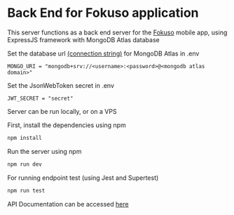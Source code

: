 # Back End for Fokuso application

This server functions as a back end server for the [Fokuso](https://github.com/Baldur-Fox-Fokuso/FE-Fokuso) mobile app, using ExpressJS framework with MongoDB Atlas database

Set the database url [(connection string)](https://www.mongodb.com/basics/mongodb-connection-string) for MongoDB Atlas in .env

```env
MONGO_URI = "mongodb+srv://<username>:<password>@<mongodb atlas domain>"
```

Set the JsonWebToken secret in .env

```env
JWT_SECRET = "secret"
```

Server can be run locally, or on a VPS  

First, install the dependencies using npm  
```sh
npm install
```

Run the server using npm

```sh
npm run dev
```

For running endpoint test (using Jest and Supertest)

```sh
npm run test
```

API Documentation can be accessed [here](apidocs.md)
